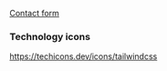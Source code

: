 [Contact form](https://codepen.io/matmarsiglio/pen/pojoPR)

### Technology icons
https://techicons.dev/icons/tailwindcss